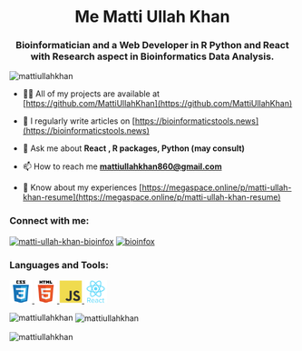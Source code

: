 <h1 align="center">Me Matti Ullah Khan</h1>
<h3 align="center">Bioinformatician and a Web Developer in R Python and React with Research aspect in Bioinformatics Data Analysis.</h3>

<p align="left"> <img src="https://komarev.com/ghpvc/?username=mattiullahkhan&label=Profile%20views&color=0e75b6&style=flat" alt="mattiullahkhan" /> </p>

- 👨‍💻 All of my projects are available at [https://github.com/MattiUllahKhan](https://github.com/MattiUllahKhan)

- 📝 I regularly write articles on [https://bioinformaticstools.news](https://bioinformaticstools.news)

- 💬 Ask me about **React , R packages, Python (may consult)**

- 📫 How to reach me **mattiullahkhan860@gmail.com**

- 📄 Know about my experiences [https://megaspace.online/p/matti-ullah-khan-resume](https://megaspace.online/p/matti-ullah-khan-resume)

<h3 align="left">Connect with me:</h3>
<p align="left">
<a href="https://linkedin.com/in/matti-ullah-khan-bioinfox" target="blank"><img align="center" src="https://raw.githubusercontent.com/rahuldkjain/github-profile-readme-generator/master/src/images/icons/Social/linked-in-alt.svg" alt="matti-ullah-khan-bioinfox" height="30" width="40" /></a>
<a href="https://www.youtube.com/c/bioinfox" target="blank"><img align="center" src="https://raw.githubusercontent.com/rahuldkjain/github-profile-readme-generator/master/src/images/icons/Social/youtube.svg" alt="bioinfox" height="30" width="40" /></a>
</p>

<h3 align="left">Languages and Tools:</h3>
<p align="left"> <a href="https://www.w3schools.com/css/" target="_blank" rel="noreferrer"> <img src="https://raw.githubusercontent.com/devicons/devicon/master/icons/css3/css3-original-wordmark.svg" alt="css3" width="40" height="40"/> </a> <a href="https://www.w3.org/html/" target="_blank" rel="noreferrer"> <img src="https://raw.githubusercontent.com/devicons/devicon/master/icons/html5/html5-original-wordmark.svg" alt="html5" width="40" height="40"/> </a> <a href="https://developer.mozilla.org/en-US/docs/Web/JavaScript" target="_blank" rel="noreferrer"> <img src="https://raw.githubusercontent.com/devicons/devicon/master/icons/javascript/javascript-original.svg" alt="javascript" width="40" height="40"/> </a> <a href="https://reactjs.org/" target="_blank" rel="noreferrer"> <img src="https://raw.githubusercontent.com/devicons/devicon/master/icons/react/react-original-wordmark.svg" alt="react" width="40" height="40"/> </a> </p>

<p><img align="left" src="https://github-readme-stats.vercel.app/api/top-langs?username=mattiullahkhan&show_icons=true&locale=en&layout=compact" alt="mattiullahkhan" /></p>

<p>&nbsp;<img align="center" src="https://github-readme-stats.vercel.app/api?username=mattiullahkhan&show_icons=true&locale=en" alt="mattiullahkhan" /></p>

<p><img align="center" src="https://github-readme-streak-stats.herokuapp.com/?user=mattiullahkhan&" alt="mattiullahkhan" /></p>
